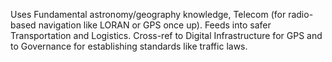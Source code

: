 Uses Fundamental astronomy/geography knowledge, Telecom (for radio-based navigation like LORAN or GPS once up). Feeds into safer Transportation and Logistics. Cross-ref to Digital Infrastructure for GPS and to Governance for establishing standards like traffic laws.
